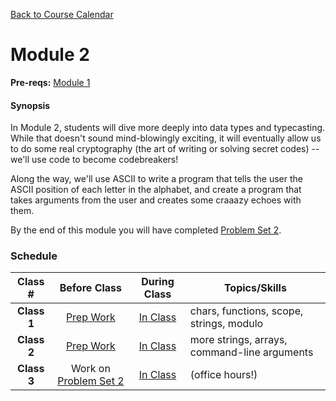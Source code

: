 [Back to Course Calendar](../../..)
# Module 2

**Pre-reqs:** [Module 1](../module1)

#### Synopsis 

In Module 2, students will dive more deeply into data types and typecasting. While that doesn't sound mind-blowingly exciting, it will eventually allow us to do some real cryptography (the art of writing or solving secret codes) -- we'll use code to become codebreakers!

Along the way, we'll use ASCII to write a program that tells the user the ASCII position of each letter in the alphabet, and create a program that takes arguments from the user and creates some craaazy echoes with them. 

By the end of this module you will have completed [Problem Set 2](./materials/problem-set).

### Schedule

Class # | Before Class | During Class | Topics/Skills
:--------:|:------------:|:------------:|-----------------------|
**Class 1**| [Prep Work](./materials/class1-prep) | [In Class](./materials/class1) | chars, functions, scope, strings, modulo|
**Class 2**| [Prep Work](./materials/class2-prep) | [In Class](./materials/class2) | more strings, arrays, command-line arguments |
**Class 3**| Work on [Problem Set 2](./materials/problem-set) | [In Class](./materials/class3) | (office hours!)|


  
